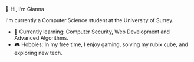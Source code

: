 👋 Hi, I’m Gianna

I'm currently a Computer Science student at the University of Surrey.

- 🌱 Currently learning: Computer Security, Web Development and Advanced Algorithms.
- 🎮 Hobbies: In my free time, I enjoy gaming, solving my rubix cube, and exploring new tech.

<!---
Gianna-A/Gianna-A is a ✨ special ✨ repository because its `README.md` (this file) appears on your GitHub profile.
You can click the Preview link to take a look at your changes.
--->
